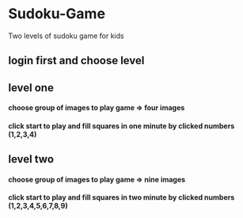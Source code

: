 # Sudoku-Game
Two levels of sudoku game for kids 

## login first and choose level 

## level one 
  #### choose group of images to play game => four images
  #### click start to play and fill squares in one minute by clicked numbers (1,2,3,4)
  
## level two 
  #### choose group of images to play game => nine images
  #### click start to play and fill squares in two minute by clicked numbers (1,2,3,4,5,6,7,8,9)


  
